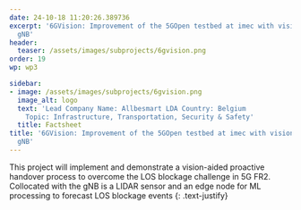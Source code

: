 ```yaml
---
date: 24-10-18 11:20:26.389736
excerpt: '6GVision: Improvement of the 5GOpen testbed at imec with vision-aided mmW
  gNB'
header:
  teaser: /assets/images/subprojects/6gvision.png
order: 19
wp: wp3

sidebar:
- image: /assets/images/subprojects/6gvision.png
  image_alt: logo
  text: 'Lead Company Name: Allbesmart LDA Country: Belgium
    Topic: Infrastructure, Transportation, Security & Safety'
  title: Factsheet
title: '6GVision: Improvement of the 5GOpen testbed at imec with vision-aided mmW
  gNB'
---
```

This project will implement and demonstrate a vision-aided proactive handover process to overcome the LOS blockage challenge in 5G FR2. Collocated with the gNB is a LIDAR sensor and an edge node for ML processing to forecast LOS blockage events
{: .text-justify}

